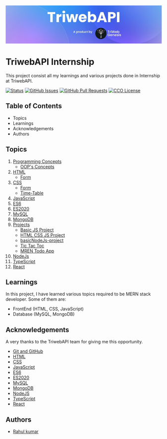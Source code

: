 ![Logo](https://github.com/RAHULKUMAR092/TriwebAPI-Learning/blob/main/triwebAPI.jpg)

# TriwebAPI Internship
This project consist all my learnings and various projects done in Internship at TriwebAPI.

[![Status](https://img.shields.io/badge/status-active-success.svg)](https://github.com/RAHULKUMAR092/TriwebAPI-Learning/) [![GitHub Issues](https://img.shields.io/github/issues/RAHULKUMAR092/TriwebAPI-Learning.svg)](https://github.com/RAHULKUMAR092/TriwebAPI-Learning/issues) [![GitHub Pull Requests](https://img.shields.io/github/issues-pr/RAHULKUMAR092/TriwebAPI-Learning.svg)](https://github.com/RAHULKUMAR092/TriwebAPI-Learning/pulls) [![CCO License](https://img.shields.io/badge/license-CCO-yellow.svg)](https://creativecommons.org/publicdomain/zero/1.0/)

## Table of Contents

 - Topics
 - Learnings
 - Acknowledgements
 - Authors

## Topics
 
 1. [Programming Concepts](https://github.com/RAHULKUMAR092/TriwebAPI-Learning/tree/main/programming)
    - [OOP's Concepts](https://github.com/RAHULKUMAR092/TriwebAPI-Learning/tree/main/programming/oops)
 2. [HTML](https://github.com/RAHULKUMAR092/TriwebAPI-Learning/tree/main/html)
    - [Form](https://github.com/RAHULKUMAR092/TriwebAPI-Learning/tree/main/html)
 3. [CSS](https://github.com/RAHULKUMAR092/TriwebAPI-Learning/tree/main/css)
    - [Form](https://github.com/RAHULKUMAR092/TriwebAPI-Learning/tree/main/css/Form)
    - [Time-Table](https://github.com/RAHULKUMAR092/TriwebAPI-Learning/tree/main/css/Dynamics_time-table)
 4. [JavaScript](https://github.com/RAHULKUMAR092/TriwebAPI-Learning/tree/main/JS)
 5. [ES6](https://github.com/RAHULKUMAR092/TriwebAPI-Learning/tree/main/ES6)
 6. [ES2020](https://github.com/RAHULKUMAR092/TriwebAPI-Learning/tree/main/ES2020)
 7. [MySQL](https://github.com/RAHULKUMAR092/TriwebAPI-Learning/tree/main/mysql)
 8. [MongoDB](https://github.com/RAHULKUMAR092/TriwebAPI-Learning/tree/main/mongoos)
 9. [Projects](https://github.com/RAHULKUMAR092/TriwebAPI-Learning/tree/main/project-js)
    - [Basic JS Project](https://github.com/RAHULKUMAR092/TriwebAPI-Learning/tree/main/project-js)
    - [HTML CSS JS Project](https://github.com/RAHULKUMAR092/TriwebAPI-Learning/tree/main/project-js/light-dark-mode)
    - [basicNodeJs-project](https://github.com/RAHULKUMAR092/TriwebAPI-Learning/tree/main/project-js/basicNodeJs-project)
    - [Tic Tac Toc](https://github.com/RAHULKUMAR092/TriwebAPI-Learning/tree/main/project-js/Tic-Tac-Toc)
    - [MREN Todo App](https://github.com/RAHULKUMAR092/TriwebAPI-Learning/tree/main/project-js/MERN%20Todo%20App)
10. [NodeJs](https://github.com/RAHULKUMAR092/TriwebAPI-Learning/tree/main/NodeJs)
11. [TypeScript](https://github.com/RAHULKUMAR092/TriwebAPI-Learning/tree/main/typescript)
12. [React](https://github.com/RAHULKUMAR092/TriwebAPI-Learning/tree/main/React)


## Learnings

In this project, I have learned various topics required to be MERN stack developer. Some of them are:

- FrontEnd (HTML, CSS, JavaScript)
- Database (MySQL, MongoDB)

## Acknowledgements

A very thanks to the TriwebAPI team for giving me this opportunity.
 - [Git and GitHub](https://www.youtube.com/playlist?list=PLIfcYFqzDXHnvnUUPqlp9GqzzgCuYlBsK)
 - [HTML](https://www.w3schools.com/html/)
 - [CSS](https://www.w3schools.com/w3css/defaulT.asp)
 - [JavaScript](https://www.youtube.com/playlist?list=PLIfcYFqzDXHlQrXp52rDY3VSTPNaOEBqT)
 - [ES6](https://www.youtube.com/playlist?list=PLIfcYFqzDXHnC1mtQBKYeGhXOYzh5vqD9)
 - [ES2020](https://youtube.com/playlist?list=PLIfcYFqzDXHmTrbi52rwEXyBt8X89MBih&si=oOKhec-uZ9o4p4-5)
 - [MySQL](https://www.youtube.com/playlist?list=PLIfcYFqzDXHkx3IvtBbsSwmXNljU5kdeM)
 - [MongoDB](https://www.youtube.com/playlist?list=PLIfcYFqzDXHkSPsm1DfMuA0TEgpycA2e1)
 - [NodeJS](https://www.youtube.com/playlist?list=PLIfcYFqzDXHn8kzm8BT9zX8GYGKl9R0mw)
 - [TypeScript](https://www.youtube.com/playlist?list=PLIfcYFqzDXHlezzciX_hjiX1P9adebOHW)
 - [React](https://www.youtube.com/playlist?list=PLIfcYFqzDXHmn3h9ssYeCFSUW5JE6IrUp)


## Authors

- [Rahul kumar](https://github.com/RAHULKUMAR092)

